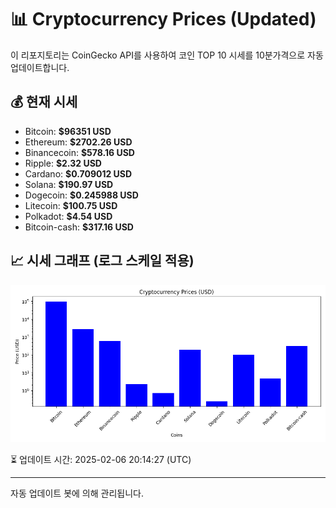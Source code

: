 
# 📊 Cryptocurrency Prices (Updated)

이 리포지토리는 CoinGecko API를 사용하여 코인 TOP 10 시세를 10분가격으로 자동 업데이트합니다.

## 💰 현재 시세
- Bitcoin: **$96351 USD**
- Ethereum: **$2702.26 USD**
- Binancecoin: **$578.16 USD**
- Ripple: **$2.32 USD**
- Cardano: **$0.709012 USD**
- Solana: **$190.97 USD**
- Dogecoin: **$0.245988 USD**
- Litecoin: **$100.75 USD**
- Polkadot: **$4.54 USD**
- Bitcoin-cash: **$317.16 USD**

## 📈 시세 그래프 (로그 스케일 적용)
![Crypto Prices](crypto_prices.png)

⏳ 업데이트 시간: 2025-02-06 20:14:27 (UTC)

---
자동 업데이트 봇에 의해 관리됩니다.

